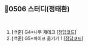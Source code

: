 ## 📘0506 스터디(정태환)

</br>

1. [백준] G4*나무 재테크 [[정답코드](Main_bj_G4_16235*나무재테크.java)]
2. [백준] G5*파이프 옮기기 1 [[정답코드](Main_bj_G5_17070*파이프옮기기1.java)]
